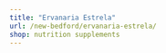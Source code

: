 ```yaml
---
title: "Ervanaria Estrela"
url: /new-bedford/ervanaria-estrela/
shop: nutrition supplements
---
```

